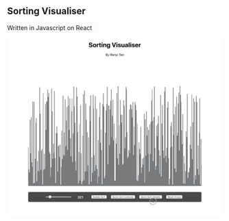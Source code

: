 ## Sorting Visualiser
Written in Javascript on React

<kbd>
<img width="600" src="visualiser.gif"/>
</kbd>


